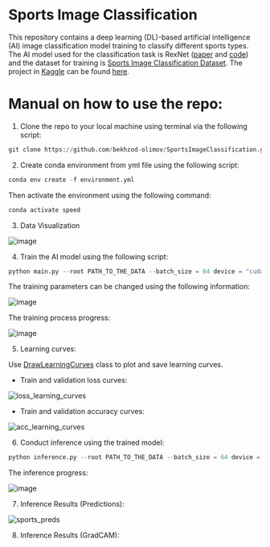 # Sports Image Classification

This repository contains a deep learning (DL)-based artificial intelligence (AI) image classification model training to classify different sports types. The AI model used for the classification task is RexNet ([paper](https://arxiv.org/pdf/2007.00992.pdf) and [code](https://github.com/clovaai/rexnet)) and the dataset for training is [Sports Image Classification Dataset](https://www.kaggle.com/datasets/sidharkal/sports-image-classification). The project in [Kaggle](https://www.kaggle.com/) can be found [here](https://www.kaggle.com/code/killa92/sports-classification-pytorch-98-accuracy).

# Manual on how to use the repo:

1. Clone the repo to your local machine using terminal via the following script:

```python
git clone https://github.com/bekhzod-olimov/SportsImageClassification.git
```

2. Create conda environment from yml file using the following script:
```python
conda env create -f environment.yml
```
Then activate the environment using the following command:
```python
conda activate speed
```

3. Data Visualization

![image](https://github.com/bekhzod-olimov/SportsImageClassification/assets/50166164/6035063c-e7dd-4fd5-a388-8a9251d2de05)

4. Train the AI model using the following script:
```python
python main.py --root PATH_TO_THE_DATA --batch_size = 64 device = "cuda:0"
```
The training parameters can be changed using the following information:

![image](https://github.com/bekhzod-olimov/SportsImageClassification/assets/50166164/807af4f1-a7f3-410a-8bff-89c2984c9b27)

The training process progress:

![image](https://github.com/bekhzod-olimov/SportsImageClassification/assets/50166164/7a142c81-9f78-4348-a1ff-8efc5d01e7b9)

5. Learning curves:
   
Use [DrawLearningCurves](https://github.com/bekhzod-olimov/SportsImageClassification/blob/266aa4f15aef5ea5887e228c1b85ab7c4627047f/main.py#L56) class to plot and save learning curves.

* Train and validation loss curves:
  
![loss_learning_curves](https://github.com/bekhzod-olimov/SportsImageClassification/assets/50166164/f1d20ff2-62bf-4514-af00-e5b5a225f57a)

* Train and validation accuracy curves:
  
![acc_learning_curves](https://github.com/bekhzod-olimov/SportsImageClassification/assets/50166164/ca0b9c2f-94cf-4d1e-bb53-c39d9aeb335b)

6. Conduct inference using the trained model:
```python
python inference.py --root PATH_TO_THE_DATA --batch_size = 64 device = "cuda:0"
```

The inference progress:

![image](https://github.com/bekhzod-olimov/SportsImageClassification/assets/50166164/4885b0a0-91f6-452f-b9d2-39e336750d20)

7. Inference Results (Predictions):

![sports_preds](https://github.com/bekhzod-olimov/SportsImageClassification/assets/50166164/317e28a8-1e85-447d-8ed4-f3b41c880ca7)

8. Inference Results (GradCAM):

   


